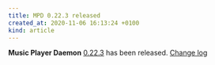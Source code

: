 ```yaml
---
title: MPD 0.22.3 released
created_at: 2020-11-06 16:13:24 +0100
kind: article
---
```


**Music Player Daemon** [0.22.3](http://www.musicpd.org/download/mpd/0.22/mpd-0.22.3.tar.xz) has been released.
[Change log](https://raw.githubusercontent.com/MusicPlayerDaemon/MPD/v0.22.3/NEWS)
